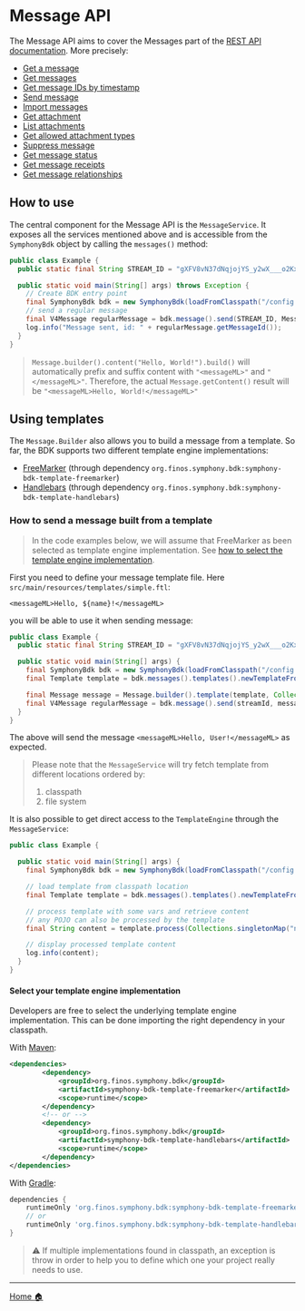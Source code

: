# Message API

The Message API aims to cover the Messages part of the [REST API documentation](https://developers.symphony.com/restapi/reference#messages-v4).
More precisely:
* [Get a message](https://developers.symphony.com/restapi/reference#get-message-v1)
* [Get messages](https://developers.symphony.com/restapi/reference#messages-v4)
* [Get message IDs by timestamp](https://developers.symphony.com/restapi/reference#get-message-ids-by-timestamp)
* [Send message](https://developers.symphony.com/restapi/reference#create-message-v4)
* [Import messages](https://developers.symphony.com/restapi/reference#import-message-v4)
* [Get attachment](https://developers.symphony.com/restapi/reference#attachment)
* [List attachments](https://developers.symphony.com/restapi/reference#list-attachments)
* [Get allowed attachment types](https://developers.symphony.com/restapi/reference#attachment-types)
* [Suppress message](https://developers.symphony.com/restapi/reference#suppress-message)
* [Get message status](https://developers.symphony.com/restapi/reference#message-status)
* [Get message receipts](https://developers.symphony.com/restapi/reference#list-message-receipts)
* [Get message relationships](https://developers.symphony.com/restapi/reference#message-metadata-relationship)

## How to use
The central component for the Message API is the `MessageService`.
It exposes all the services mentioned above and is accessible from the `SymphonyBdk` object by calling the `messages()` method:
```java
public class Example {
  public static final String STREAM_ID = "gXFV8vN37dNqjojYS_y2wX___o2KxfmUdA";

  public static void main(String[] args) throws Exception {
    // Create BDK entry point
    final SymphonyBdk bdk = new SymphonyBdk(loadFromClasspath("/config.yaml"));
    // send a regular message
    final V4Message regularMessage = bdk.message().send(STREAM_ID, Message.builder().content("Hello, World!").build());
    log.info("Message sent, id: " + regularMessage.getMessageId());
  }
}
```
> `Message.builder().content("Hello, World!").build()` will automatically prefix and suffix content with `"<messageML>"` and `"</messageML>"`.
> Therefore, the actual `Message.getContent()` result will be `"<messageML>Hello, World!</messageML>"`

## Using templates
The `Message.Builder` also allows you to build a message from a template. So far, the BDK supports two different template
engine implementations: 
- [FreeMarker](https://freemarker.apache.org/) (through dependency `org.finos.symphony.bdk:symphony-bdk-template-freemarker`)
- [Handlebars](https://github.com/jknack/handlebars.java) (through dependency `org.finos.symphony.bdk:symphony-bdk-template-handlebars`)

### How to send a message built from a template
> In the code examples below, we will assume that FreeMarker as been selected as template engine implementation.
> See [how to select the template engine implementation](#select-your-template-engine-implementation).

First you need to define your message template file. Here `src/main/resources/templates/simple.ftl`:
```
<messageML>Hello, ${name}!</messageML>
```
you will be able to use it when sending message:
```java
public class Example {
  public static final String STREAM_ID = "gXFV8vN37dNqjojYS_y2wX___o2KxfmUdA";

  public static void main(String[] args) {
    final SymphonyBdk bdk = new SymphonyBdk(loadFromClasspath("/config.yaml"));
    final Template template = bdk.messages().templates().newTemplateFromClasspath("/templates/simple.ftl");

    final Message message = Message.builder().template(template, Collections.singletonMap("name", "User")).build();
    final V4Message regularMessage = bdk.message().send(streamId, message);
  }
}
```
The above will send the message `<messageML>Hello, User!</messageML>` as expected.

> Please note that the `MessageService` will try fetch template from different locations ordered by:
> 1. classpath
> 2. file system

It is also possible to get direct access to the `TemplateEngine` through the `MessageService`: 
```java
public class Example {

  public static void main(String[] args) {
    final SymphonyBdk bdk = new SymphonyBdk(loadFromClasspath("/config.yaml"));

    // load template from classpath location
    final Template template = bdk.messages().templates().newTemplateFromClasspath("/complex-message.ftl");

    // process template with some vars and retrieve content
    // any POJO can also be processed by the template
    final String content = template.process(Collections.singletonMap("name", "Freemarker"));

    // display processed template content
    log.info(content);
  }
}
```

#### Select your template engine implementation
Developers are free to select the underlying template engine implementation. This can be done importing the right 
dependency in your classpath. 

With [Maven](./getting-started.md#maven-based-project): 
```xml
<dependencies>
        <dependency>
            <groupId>org.finos.symphony.bdk</groupId>
            <artifactId>symphony-bdk-template-freemarker</artifactId>
            <scope>runtime</scope>
        </dependency>
        <!-- or -->
        <dependency>
            <groupId>org.finos.symphony.bdk</groupId>
            <artifactId>symphony-bdk-template-handlebars</artifactId>
            <scope>runtime</scope>
        </dependency>
</dependencies>
```
With [Gradle](./getting-started.md#gradle-based-project): 
```groovy
dependencies {
    runtimeOnly 'org.finos.symphony.bdk:symphony-bdk-template-freemarker'
    // or
    runtimeOnly 'org.finos.symphony.bdk:symphony-bdk-template-handlebars'
}
```
> :warning: If multiple implementations found in classpath, an exception is throw in order to help you to define which one
> your project really needs to use.

----
[Home :house:](./index.md)
